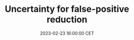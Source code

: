 ---
title: "Uncertainty for false-positive reduction"
date: 2023-02-23 16:00:00 CET
categories: meetup 
links:
location: V-01-022
logo: /assets/logo-default.png
talks:
- title: "Influence of uncertainty estimation techniques on false-positive reduction in liver lesion detection"
  speaker:
    name: "Ishaan Bhat"
    organization: UMC Utrecht/TU Eindhoven
    twitter: 
    github: ishaanb92
    scholar: NzpPmMYAAAAJ
    linkedin: ibhat
  abstract: |
    Deep learning techniques show success in detecting objects in medical images, but still suffer from false-positive predictions that may hinder accurate diagnosis. The estimated uncertainty of the neural network output has been used to flag incorrect predictions. We study the role played by features computed from neural network uncertainty estimates and shape-based features computed from binary predictions in reducing false positives in liver lesion detection by developing a classification-based post-processing step for different uncertainty estimation methods. We demonstrate an improvement in the lesion detection performance of the neural network (with respect to F1-score) for all uncertainty estimation methods on two datasets, comprising abdominal MR and CT images, respectively. We show that features computed from neural network uncertainty estimates tend not to contribute much toward reducing false positives. Our results show that factors like class imbalance (true over false positive ratio) and shape-based features extracted from uncertainty maps play an important role in distinguishing false positive from true positive predictions. 
    <br/><br/>

    Our code can be found on [https://github.com/ishaanb92/FPCPipeline](https://github.com/ishaanb92/FPCPipeline) and the journal paper on [MELBA](https://www.melba-journal.org/papers/2022:030.html)
    
---